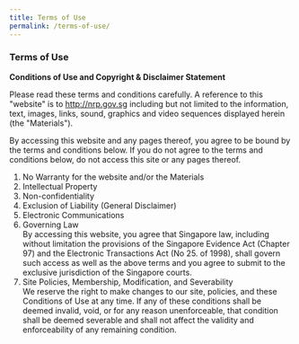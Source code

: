 ```yaml
---
title: Terms of Use
permalink: /terms-of-use/
---
```

### **Terms of Use**

**Conditions of Use and Copyright & Disclaimer Statement**
  
Please read these terms and conditions carefully. A reference to this "website" is to http://nrp.gov.sg including but not limited to the information, text, images, links, sound, graphics and video sequences displayed herein (the "Materials").
  
By accessing this website and any pages thereof, you agree to be bound by the terms and conditions below. If you do not agree to the terms and conditions below, do not access this site or any pages thereof.

1. No Warranty for the website and/or the Materials
2. Intellectual Property
3. Non-confidentiality
4. Exclusion of Liability (General Disclaimer)
5. Electronic Communications
6. Governing Law  
By accessing this website, you agree that Singapore law, including without limitation the provisions of the Singapore Evidence Act (Chapter 97) and the Electronic Transactions Act (No 25. of 1998), shall govern such access as well as the above terms and you agree to submit to the exclusive jurisdiction of the Singapore courts.
7. Site Policies, Membership, Modification, and Severability  
We reserve the right to make changes to our site, policies, and these Conditions of Use at any time. If any of these conditions shall be deemed invalid, void, or for any reason unenforceable, that condition shall be deemed severable and shall not affect the validity and enforceability of any remaining condition.